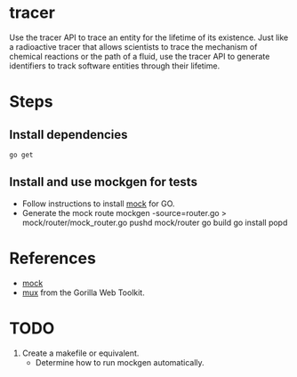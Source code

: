 # tracer
Use the tracer API to trace an entity for the lifetime of its existence. Just like a radioactive tracer that allows scientists to trace the mechanism of chemical reactions or the path of a fluid, use the tracer API to generate identifiers to track software entities through their lifetime.

# Steps
## Install dependencies
    go get


## Install and use mockgen for tests
* Follow instructions to install [mock](https://github.com/golang/mock) for GO.
* Generate the mock route
      mockgen -source=router.go > mock/router/mock_router.go
      pushd mock/router
      go build
      go install
      popd

# References
* [mock](https://github.com/golang/mock)
* [mux](http://www.gorillatoolkit.org/pkg/mux) from the Gorilla Web Toolkit.

# TODO
1. Create a makefile or equivalent.
    * Determine how to run mockgen automatically.
